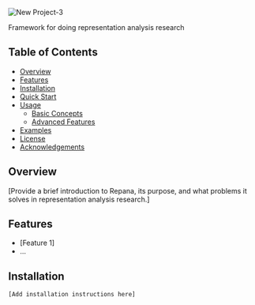 
![New Project-3](https://github.com/user-attachments/assets/810c6283-0418-4834-85fc-4f4d65e2ae20)

Framework for doing representation analysis research

## Table of Contents
- [Overview](#overview)
- [Features](#features)
- [Installation](#installation)
- [Quick Start](#quick-start)
- [Usage](#usage)
  - [Basic Concepts](#basic-concepts)
  - [Advanced Features](#advanced-features)
- [Examples](#examples)
- [License](#license)
- [Acknowledgements](#acknowledgements)

## Overview
[Provide a brief introduction to Repana, its purpose, and what problems it solves in representation analysis research.]

## Features
- [Feature 1]
- ...

## Installation
```bash
[Add installation instructions here]
```

